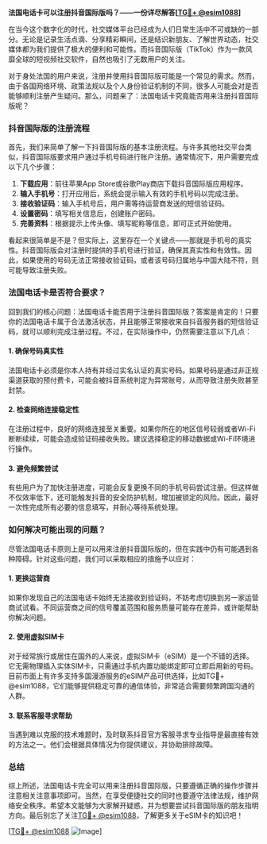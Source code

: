 **法国电话卡可以注册抖音国际版吗？——一份详尽解答[[TG💪+ @esim1088](https://t.me/s/esim1088)]**

在当今这个数字化的时代，社交媒体平台已经成为人们日常生活中不可或缺的一部分。无论是记录生活点滴、分享精彩瞬间，还是结识新朋友、了解世界动态，社交媒体都为我们提供了极大的便利和可能性。而抖音国际版（TikTok）作为一款风靡全球的短视频社交软件，自然也吸引了无数用户的关注。

对于身处法国的用户来说，注册并使用抖音国际版可能是一个常见的需求。然而，由于各国网络环境、政策法规以及个人身份验证机制的不同，很多人可能会对是否能够顺利注册产生疑问。那么，问题来了：法国电话卡究竟能否用来注册抖音国际版呢？

### 抖音国际版的注册流程

首先，我们来简单了解一下抖音国际版的基本注册流程。与许多其他社交平台类似，抖音国际版要求用户通过手机号码进行账户注册。通常情况下，用户需要完成以下几个步骤：

1. **下载应用**：前往苹果App Store或谷歌Play商店下载抖音国际版应用程序。
2. **输入手机号**：打开应用后，系统会提示输入有效的手机号码以完成注册。
3. **接收验证码**：输入手机号后，用户需等待运营商发送的短信验证码。
4. **设置密码**：填写相关信息后，创建账户密码。
5. **完善资料**：根据提示上传头像、填写昵称等信息，即可正式开始使用。

看起来很简单是不是？但实际上，这里存在一个关键点——那就是手机号的真实性。抖音国际版会对注册时提供的手机号进行验证，确保其真实性和有效性。因此，如果使用的号码无法正常接收验证码，或者该号码归属地与中国大陆不符，则可能导致注册失败。

### 法国电话卡是否符合要求？

回到我们的核心问题：法国电话卡能否用于注册抖音国际版？答案是肯定的！只要你的法国电话卡属于合法激活状态，并且能够正常接收来自抖音服务器的短信验证码，就可以顺利完成注册过程。不过，在实际操作中，仍然需要注意以下几点：

#### 1. 确保号码真实性
法国电话卡必须是你本人持有并经过实名认证的真实号码。如果号码是通过非正规渠道获取的预付费卡，可能会被抖音系统判定为异常账号，从而导致注册失败甚至封禁。

#### 2. 检查网络连接稳定性
在注册过程中，良好的网络连接至关重要。如果你所在的地区信号较弱或者Wi-Fi断断续续，可能会造成验证码接收失败。建议选择稳定的移动数据或Wi-Fi环境进行操作。

#### 3. 避免频繁尝试
有些用户为了加快注册进度，可能会反复更换不同的手机号码尝试注册。但这样做不仅效率低下，还可能触发抖音的安全防护机制，增加被锁定的风险。因此，最好一次性完成所有必要的信息填写，并耐心等待系统处理。

### 如何解决可能出现的问题？

尽管法国电话卡原则上是可以用来注册抖音国际版的，但在实践中仍有可能遇到各种障碍。针对这些问题，我们可以采取相应的措施予以应对：

#### 1. 更换运营商
如果你发现自己的法国电话卡始终无法接收到验证码，不妨考虑切换到另一家运营商试试看。不同运营商之间的信号覆盖范围和服务质量可能存在差异，或许能帮助你解决问题。

#### 2. 使用虚拟SIM卡
对于经常旅行或居住在国外的人来说，虚拟SIM卡（eSIM）是一个不错的选择。它无需物理插入实体SIM卡，只需通过手机内置功能绑定即可立即启用新的号码。目前市面上有许多支持多国漫游服务的eSIM产品可供选择，比如TG💪+ @esim1088，它们能够提供稳定可靠的通信体验，非常适合需要频繁跨国沟通的人群。

#### 3. 联系客服寻求帮助
当遇到难以克服的技术难题时，及时联系抖音官方客服寻求专业指导是最直接有效的方法之一。他们会根据具体情况为你提供建议，并协助排除故障。

### 总结

综上所述，法国电话卡完全可以用来注册抖音国际版，只要遵循正确的操作步骤并注意相关注意事项即可。当然，在享受便捷社交的同时也要遵守法律法规，维护网络安全秩序。希望本文能够为大家解开疑惑，并为想要尝试抖音国际版的朋友指明方向。最后别忘了关注[TG💪+ @esim1088](https://t.me/s/esim1088)，了解更多关于eSIM卡的知识吧！

[[TG💪+ @esim1088](https://t.me/s/esim1088) ![Image](https://i.postimg.cc/4NQfJmqS/Snipaste-2025-05-13-00-14-12.png)]